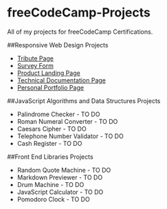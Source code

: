 # freeCodeCamp-Projects
All of my projects for freeCodeCamp Certifications.

##Responsive Web Design Projects
- [Tribute Page]()
- [Survey Form]()
- [Product Landing Page]()
- [Technical Documentation Page]()
- [Personal Portfolio Page]()

##JavaScript Algorithms and Data Structures Projects
- Palindrome Checker - TO DO
- Roman Numeral Converter - TO DO
- Caesars Cipher - TO DO
- Telephone Number Validator - TO DO
- Cash Register - TO DO

##Front End Libraries Projects
- Random Quote Machine - TO DO
- Markdown Previewer - TO DO
- Drum Machine - TO DO
- JavaScript Calculator - TO DO
- Pomodoro Clock - TO DO